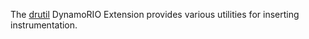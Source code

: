The [drutil](http://dynamorio.org/docs/page_drutil.html) DynamoRIO Extension provides
various utilities for inserting instrumentation.
